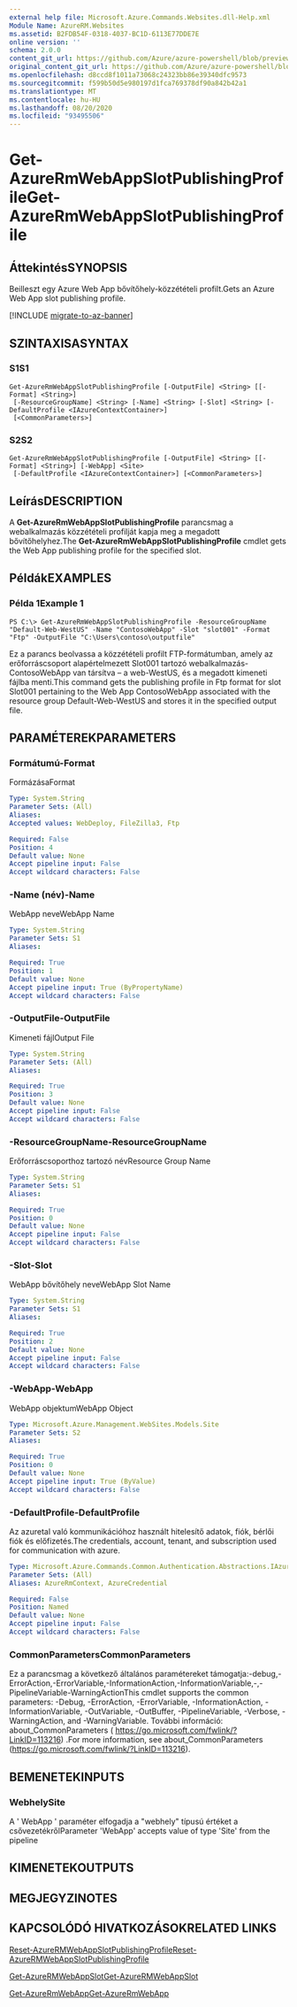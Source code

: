 ```yaml
---
external help file: Microsoft.Azure.Commands.Websites.dll-Help.xml
Module Name: AzureRM.Websites
ms.assetid: B2FDB54F-0318-4037-BC1D-6113E77DDE7E
online version: ''
schema: 2.0.0
content_git_url: https://github.com/Azure/azure-powershell/blob/preview/src/ResourceManager/Websites/Commands.Websites/help/Get-AzureRmWebAppSlotPublishingProfile.md
original_content_git_url: https://github.com/Azure/azure-powershell/blob/preview/src/ResourceManager/Websites/Commands.Websites/help/Get-AzureRmWebAppSlotPublishingProfile.md
ms.openlocfilehash: d8ccd8f1011a73068c24323bb86e39340dfc9573
ms.sourcegitcommit: f599b50d5e980197d1fca769378df90a842b42a1
ms.translationtype: MT
ms.contentlocale: hu-HU
ms.lasthandoff: 08/20/2020
ms.locfileid: "93495506"
---
```

# <span data-ttu-id="ec69b-101">Get-AzureRmWebAppSlotPublishingProfile</span><span class="sxs-lookup"><span data-stu-id="ec69b-101">Get-AzureRmWebAppSlotPublishingProfile</span></span>

## <span data-ttu-id="ec69b-102">Áttekintés</span><span class="sxs-lookup"><span data-stu-id="ec69b-102">SYNOPSIS</span></span>
<span data-ttu-id="ec69b-103">Beilleszt egy Azure Web App bővítőhely-közzétételi profilt.</span><span class="sxs-lookup"><span data-stu-id="ec69b-103">Gets an Azure Web App slot publishing profile.</span></span>

[!INCLUDE [migrate-to-az-banner](../../includes/migrate-to-az-banner.md)]

## <span data-ttu-id="ec69b-104">SZINTAXISA</span><span class="sxs-lookup"><span data-stu-id="ec69b-104">SYNTAX</span></span>

### <span data-ttu-id="ec69b-105">S1</span><span class="sxs-lookup"><span data-stu-id="ec69b-105">S1</span></span>
```
Get-AzureRmWebAppSlotPublishingProfile [-OutputFile] <String> [[-Format] <String>]
 [-ResourceGroupName] <String> [-Name] <String> [-Slot] <String> [-DefaultProfile <IAzureContextContainer>]
 [<CommonParameters>]
```

### <span data-ttu-id="ec69b-106">S2</span><span class="sxs-lookup"><span data-stu-id="ec69b-106">S2</span></span>
```
Get-AzureRmWebAppSlotPublishingProfile [-OutputFile] <String> [[-Format] <String>] [-WebApp] <Site>
 [-DefaultProfile <IAzureContextContainer>] [<CommonParameters>]
```

## <span data-ttu-id="ec69b-107">Leírás</span><span class="sxs-lookup"><span data-stu-id="ec69b-107">DESCRIPTION</span></span>
<span data-ttu-id="ec69b-108">A **Get-AzureRmWebAppSlotPublishingProfile** parancsmag a webalkalmazás közzétételi profilját kapja meg a megadott bővítőhelyhez.</span><span class="sxs-lookup"><span data-stu-id="ec69b-108">The **Get-AzureRmWebAppSlotPublishingProfile** cmdlet gets the Web App publishing profile for the specified slot.</span></span>

## <span data-ttu-id="ec69b-109">Példák</span><span class="sxs-lookup"><span data-stu-id="ec69b-109">EXAMPLES</span></span>

### <span data-ttu-id="ec69b-110">Példa 1</span><span class="sxs-lookup"><span data-stu-id="ec69b-110">Example 1</span></span>
```
PS C:\> Get-AzureRmWebAppSlotPublishingProfile -ResourceGroupName "Default-Web-WestUS" -Name "ContosoWebApp" -Slot "slot001" -Format "Ftp" -OutputFile "C:\Users\contoso\outputfile"
```

<span data-ttu-id="ec69b-111">Ez a parancs beolvassa a közzétételi profilt FTP-formátumban, amely az erőforráscsoport alapértelmezett Slot001 tartozó webalkalmazás-ContosoWebApp van társítva – a web-WestUS, és a megadott kimeneti fájlba menti.</span><span class="sxs-lookup"><span data-stu-id="ec69b-111">This command gets the publishing profile in Ftp format for slot Slot001 pertaining to the Web App ContosoWebApp associated with the resource group Default-Web-WestUS and stores it in the specified output file.</span></span>

## <span data-ttu-id="ec69b-112">PARAMÉTEREK</span><span class="sxs-lookup"><span data-stu-id="ec69b-112">PARAMETERS</span></span>

### <span data-ttu-id="ec69b-113">Formátumú</span><span class="sxs-lookup"><span data-stu-id="ec69b-113">-Format</span></span>
<span data-ttu-id="ec69b-114">Formázása</span><span class="sxs-lookup"><span data-stu-id="ec69b-114">Format</span></span>

```yaml
Type: System.String
Parameter Sets: (All)
Aliases: 
Accepted values: WebDeploy, FileZilla3, Ftp

Required: False
Position: 4
Default value: None
Accept pipeline input: False
Accept wildcard characters: False
```

### <span data-ttu-id="ec69b-115">-Name (név)</span><span class="sxs-lookup"><span data-stu-id="ec69b-115">-Name</span></span>
<span data-ttu-id="ec69b-116">WebApp neve</span><span class="sxs-lookup"><span data-stu-id="ec69b-116">WebApp Name</span></span>

```yaml
Type: System.String
Parameter Sets: S1
Aliases: 

Required: True
Position: 1
Default value: None
Accept pipeline input: True (ByPropertyName)
Accept wildcard characters: False
```

### <span data-ttu-id="ec69b-117">-OutputFile</span><span class="sxs-lookup"><span data-stu-id="ec69b-117">-OutputFile</span></span>
<span data-ttu-id="ec69b-118">Kimeneti fájl</span><span class="sxs-lookup"><span data-stu-id="ec69b-118">Output File</span></span>

```yaml
Type: System.String
Parameter Sets: (All)
Aliases: 

Required: True
Position: 3
Default value: None
Accept pipeline input: False
Accept wildcard characters: False
```

### <span data-ttu-id="ec69b-119">-ResourceGroupName</span><span class="sxs-lookup"><span data-stu-id="ec69b-119">-ResourceGroupName</span></span>
<span data-ttu-id="ec69b-120">Erőforráscsoporthoz tartozó név</span><span class="sxs-lookup"><span data-stu-id="ec69b-120">Resource Group Name</span></span>

```yaml
Type: System.String
Parameter Sets: S1
Aliases: 

Required: True
Position: 0
Default value: None
Accept pipeline input: False
Accept wildcard characters: False
```

### <span data-ttu-id="ec69b-121">-Slot</span><span class="sxs-lookup"><span data-stu-id="ec69b-121">-Slot</span></span>
<span data-ttu-id="ec69b-122">WebApp bővítőhely neve</span><span class="sxs-lookup"><span data-stu-id="ec69b-122">WebApp Slot Name</span></span>

```yaml
Type: System.String
Parameter Sets: S1
Aliases: 

Required: True
Position: 2
Default value: None
Accept pipeline input: False
Accept wildcard characters: False
```

### <span data-ttu-id="ec69b-123">-WebApp</span><span class="sxs-lookup"><span data-stu-id="ec69b-123">-WebApp</span></span>
<span data-ttu-id="ec69b-124">WebApp objektum</span><span class="sxs-lookup"><span data-stu-id="ec69b-124">WebApp Object</span></span>

```yaml
Type: Microsoft.Azure.Management.WebSites.Models.Site
Parameter Sets: S2
Aliases: 

Required: True
Position: 0
Default value: None
Accept pipeline input: True (ByValue)
Accept wildcard characters: False
```

### <span data-ttu-id="ec69b-125">-DefaultProfile</span><span class="sxs-lookup"><span data-stu-id="ec69b-125">-DefaultProfile</span></span>
<span data-ttu-id="ec69b-126">Az azuretal való kommunikációhoz használt hitelesítő adatok, fiók, bérlői fiók és előfizetés.</span><span class="sxs-lookup"><span data-stu-id="ec69b-126">The credentials, account, tenant, and subscription used for communication with azure.</span></span>

```yaml
Type: Microsoft.Azure.Commands.Common.Authentication.Abstractions.IAzureContextContainer
Parameter Sets: (All)
Aliases: AzureRmContext, AzureCredential

Required: False
Position: Named
Default value: None
Accept pipeline input: False
Accept wildcard characters: False
```

### <span data-ttu-id="ec69b-127">CommonParameters</span><span class="sxs-lookup"><span data-stu-id="ec69b-127">CommonParameters</span></span>
<span data-ttu-id="ec69b-128">Ez a parancsmag a következő általános paramétereket támogatja:-debug,-ErrorAction,-ErrorVariable,-InformationAction,-InformationVariable,-,-PipelineVariable-WarningAction</span><span class="sxs-lookup"><span data-stu-id="ec69b-128">This cmdlet supports the common parameters: -Debug, -ErrorAction, -ErrorVariable, -InformationAction, -InformationVariable, -OutVariable, -OutBuffer, -PipelineVariable, -Verbose, -WarningAction, and -WarningVariable.</span></span> <span data-ttu-id="ec69b-129">További információ: about_CommonParameters ( https://go.microsoft.com/fwlink/?LinkID=113216) .</span><span class="sxs-lookup"><span data-stu-id="ec69b-129">For more information, see about_CommonParameters (https://go.microsoft.com/fwlink/?LinkID=113216).</span></span>

## <span data-ttu-id="ec69b-130">BEMENETEK</span><span class="sxs-lookup"><span data-stu-id="ec69b-130">INPUTS</span></span>

### <span data-ttu-id="ec69b-131">Webhely</span><span class="sxs-lookup"><span data-stu-id="ec69b-131">Site</span></span>
<span data-ttu-id="ec69b-132">A ' WebApp ' paraméter elfogadja a "webhely" típusú értéket a csővezetékről</span><span class="sxs-lookup"><span data-stu-id="ec69b-132">Parameter 'WebApp' accepts value of type 'Site' from the pipeline</span></span>

## <span data-ttu-id="ec69b-133">KIMENETEK</span><span class="sxs-lookup"><span data-stu-id="ec69b-133">OUTPUTS</span></span>

## <span data-ttu-id="ec69b-134">MEGJEGYZI</span><span class="sxs-lookup"><span data-stu-id="ec69b-134">NOTES</span></span>

## <span data-ttu-id="ec69b-135">KAPCSOLÓDÓ HIVATKOZÁSOK</span><span class="sxs-lookup"><span data-stu-id="ec69b-135">RELATED LINKS</span></span>

[<span data-ttu-id="ec69b-136">Reset-AzureRMWebAppSlotPublishingProfile</span><span class="sxs-lookup"><span data-stu-id="ec69b-136">Reset-AzureRMWebAppSlotPublishingProfile</span></span>](./Reset-AzureRmWebAppSlotPublishingProfile.md)

[<span data-ttu-id="ec69b-137">Get-AzureRMWebAppSlot</span><span class="sxs-lookup"><span data-stu-id="ec69b-137">Get-AzureRMWebAppSlot</span></span>](./Get-AzureRMWebAppSlot.md)

[<span data-ttu-id="ec69b-138">Get-AzureRmWebApp</span><span class="sxs-lookup"><span data-stu-id="ec69b-138">Get-AzureRmWebApp</span></span>](./Get-AzureRmWebApp.md)
